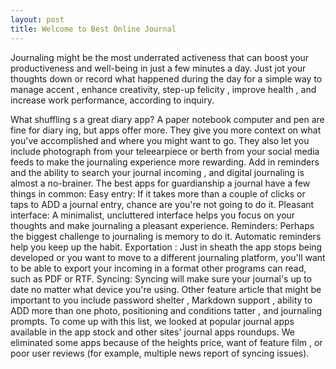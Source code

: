 ```yaml
---
layout: post
title: Welcome to Best Online Journal
---
```


Journaling might be the most underrated activeness that can boost your productiveness and well-being in just a few minutes a day. Just jot your thoughts down or record what happened during the day for a simple way to manage accent , enhance creativity, step-up felicity , improve health , and increase work performance, according to inquiry.

What shuffling s a great diary app? A paper notebook computer and pen are fine for diary ing, but apps offer more. They give you more context on what you've accomplished and where you might want to go. They also let you include photograph from your teleearpiece or berth from your social media feeds to make the journaling experience more rewarding. Add in reminders and the ability to search your journal incoming , and digital journaling is almost a no-brainer. The best apps for guardianship a journal have a few things in common: Easy entry: If it takes more than a couple of clicks or taps to ADD a journal entry, chance are you're not going to do it. Pleasant interface: A minimalist, uncluttered interface helps you focus on your thoughts and make journaling a pleasant experience. Reminders: Perhaps the biggest challenge to journaling is memory to do it. Automatic reminders help you keep up the habit. Exportation : Just in sheath the app stops being developed or you want to move to a different journaling platform, you'll want to be able to export your incoming in a format other programs can read, such as PDF or RTF. Syncing: Syncing will make sure your journal's up to date no matter what device you're using. Other feature article that might be important to you include password shelter , Markdown support , ability to ADD more than one photo, positioning and conditions tatter , and journaling prompts. To come up with this list, we looked at popular journal apps available in the app stock and other sites' journal apps roundups. We eliminated some apps because of the heights price, want of feature film , or poor user reviews (for example, multiple news report of syncing issues).

